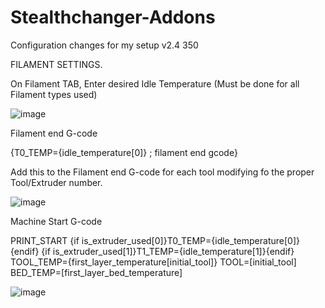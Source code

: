# Stealthchanger-Addons
Configuration changes for my setup v2.4 350

FILAMENT SETTINGS.

On Filament TAB, Enter desired Idle Temperature (Must be done for all Filament types used)

![image](https://github.com/user-attachments/assets/b5611076-c7e6-4584-8a43-210c9998d1d5)

Filament end G-code

{T0_TEMP={idle_temperature[0]} ; filament end gcode} 

Add this to the Filament end G-code for each tool modifying fo the proper Tool/Extruder number.

![image](https://github.com/user-attachments/assets/9a2b3d35-9403-4902-973b-2f5188b560b6)

Machine Start G-code

PRINT_START {if is_extruder_used[0]}T0_TEMP={idle_temperature[0]}{endif} {if is_extruder_used[1]}T1_TEMP={idle_temperature[1]}{endif} TOOL_TEMP={first_layer_temperature[initial_tool]} TOOL=[initial_tool] BED_TEMP=[first_layer_bed_temperature]

![image](https://github.com/user-attachments/assets/91860d24-2eb0-4584-bf62-5e1ca655a351)
